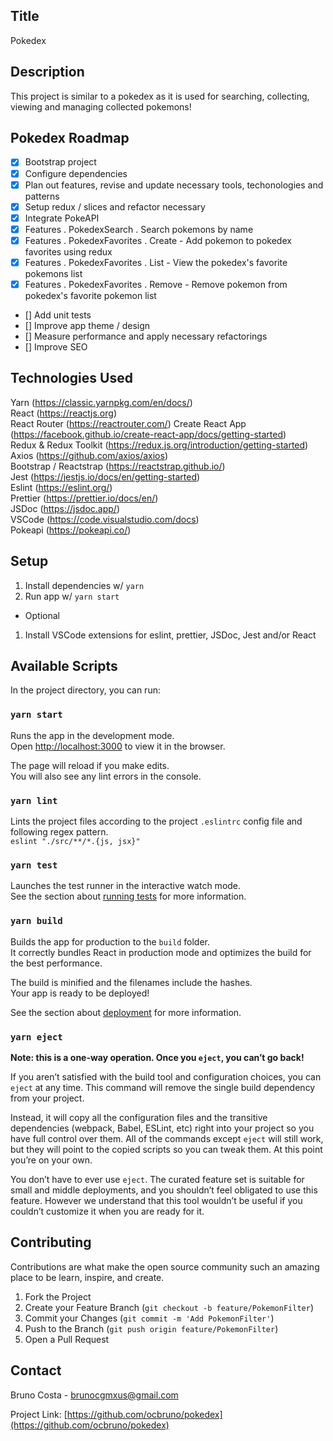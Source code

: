 ## Title

Pokedex

## Description

This project is similar to a pokedex as it is used for searching, collecting, viewing and managing collected pokemons!

## Pokedex Roadmap

- [x] Bootstrap project
- [x] Configure dependencies
- [x] Plan out features, revise and update necessary tools, techonologies and patterns
- [x] Setup redux / slices and refactor necessary
- [x] Integrate PokeAPI
- [x] Features . PokedexSearch . Search pokemons by name
- [x] Features . PokedexFavorites . Create - Add pokemon to pokedex favorites using redux
- [x] Features . PokedexFavorites . List - View the pokedex's favorite pokemons list
- [x] Features . PokedexFavorites . Remove - Remove pokemon from pokedex's favorite pokemon list
- [] Add unit tests
- [] Improve app theme / design
- [] Measure performance and apply necessary refactorings
- [] Improve SEO

## Technologies Used

Yarn (https://classic.yarnpkg.com/en/docs/) <br/>
React (https://reactjs.org) <br/>
React Router (https://reactrouter.com/)
Create React App (https://facebook.github.io/create-react-app/docs/getting-started) <br/>
Redux & Redux Toolkit (https://redux.js.org/introduction/getting-started) <br/>
Axios (https://github.com/axios/axios) <br/>
Bootstrap / Reactstrap (https://reactstrap.github.io/) <br/>
Jest (https://jestjs.io/docs/en/getting-started) <br />
Eslint (https://eslint.org/) <br/>
Prettier (https://prettier.io/docs/en/) <br/>
JSDoc (https://jsdoc.app/) <br/>
VSCode (https://code.visualstudio.com/docs) <br/>
Pokeapi (https://pokeapi.co/) <br/>

## Setup

1. Install dependencies w/ `yarn`
2. Run app w/ `yarn start`

- Optional

1. Install VSCode extensions for eslint, prettier, JSDoc, Jest and/or React

## Available Scripts

In the project directory, you can run:

### `yarn start`

Runs the app in the development mode.\
Open [http://localhost:3000](http://localhost:3000) to view it in the browser.

The page will reload if you make edits.\
You will also see any lint errors in the console.

### `yarn lint`

Lints the project files according to the project `.eslintrc` config file and following regex pattern.\
`eslint "./src/**/*.{js, jsx}"`

### `yarn test`

Launches the test runner in the interactive watch mode.\
See the section about [running tests](https://facebook.github.io/create-react-app/docs/running-tests) for more information.

### `yarn build`

Builds the app for production to the `build` folder.\
It correctly bundles React in production mode and optimizes the build for the best performance.

The build is minified and the filenames include the hashes.\
Your app is ready to be deployed!

See the section about [deployment](https://facebook.github.io/create-react-app/docs/deployment) for more information.

### `yarn eject`

**Note: this is a one-way operation. Once you `eject`, you can’t go back!**

If you aren’t satisfied with the build tool and configuration choices, you can `eject` at any time. This command will remove the single build dependency from your project.

Instead, it will copy all the configuration files and the transitive dependencies (webpack, Babel, ESLint, etc) right into your project so you have full control over them. All of the commands except `eject` will still work, but they will point to the copied scripts so you can tweak them. At this point you’re on your own.

You don’t have to ever use `eject`. The curated feature set is suitable for small and middle deployments, and you shouldn’t feel obligated to use this feature. However we understand that this tool wouldn’t be useful if you couldn’t customize it when you are ready for it.

## Contributing

Contributions are what make the open source community such an amazing place to be learn, inspire, and create.

1. Fork the Project
2. Create your Feature Branch (`git checkout -b feature/PokemonFilter`)
3. Commit your Changes (`git commit -m 'Add PokemonFilter'`)
4. Push to the Branch (`git push origin feature/PokemonFilter`)
5. Open a Pull Request

## Contact

Bruno Costa - brunocgmxus@gmail.com

Project Link: [https://github.com/ocbruno/pokedex](https://github.com/ocbruno/pokedex)
